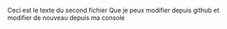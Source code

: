 Ceci est le texte du second fichier
Que je peux modifier depuis github
et modifier de nouveau depuis ma console
